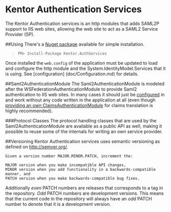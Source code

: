 Kentor Authentication Services
=============

The Kentor Authentication services is an http modules that adds 
SAML2P support to IIS web sites, allowing the web site to act as a
SAML2 Service Provider (SP).

##Using
There's a [Nuget package](https://www.nuget.org/packages/Kentor.AuthServices/) available 
for simple installation.

> `PM> Install-Package Kentor.AuthServices`

Once installed the `web.config` of the application must be updated to load and configure
the http module and the System.IdentityModel.Services that it is using. See [configuration]
(doc/Configuration.md) for details.

##Saml2AuthenticationModule
The Saml2AuthenticationModule is modeled after the WSFederationAuthenticationModule
to provide Saml2 authentication to IIS web sites. In many cases it should just be
[configured](doc/Configuration.md) in and work without any code written in the application 
at all (even though [providing an own ClaimsAuthenticationModule](doc/ClaimsAuthenticationModule.md)
for claims translation is highly recommended).

###Protocol Classes
The protocol handling classes that are used by the Saml2AuthenticationModule are available
as a public API as well, making it possible to reuse some of the internals for writing
an own service provider.

##Versioning
Kentor Authentication services uses semantic versioning as defined on http://semver.org/.

    Given a version number MAJOR.MINOR.PATCH, increment the:

    MAJOR version when you make incompatible API changes,
    MINOR version when you add functionality in a backwards-compatible manner, and
    PATCH version when you make backwards-compatible bug fixes.

Additionally *even* PATCH numbers are releases that corresponds to a tag in the 
repository. *Odd* PATCH numbers are development versions. This means that the 
current code in the repository will always have an *odd* PATCH number to denote that 
it is a development version.
